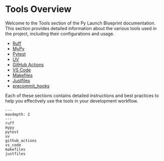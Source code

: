# Tools Overview

Welcome to the Tools section of the Py Launch Blueprint documentation. This section provides detailed information about the various tools used in the project, including their configurations and usage.

<!-- ## Table of Contents -->

- [Ruff](ruff.md)
- [MyPy](mypy.md)
- [Pytest](pytest.md)
- [UV](uv.md)
- [GitHub Actions](github_actions.md)
- [VS Code](vs_code.md)
- [Makefiles](makefiles.md)
- [Justfiles](justfiles.md)
- [precommit_hooks](precommit_hooks.md)

Each of these sections contains detailed instructions and best practices to help you effectively use the tools in your development workflow.

```{toctree}
---
maxdepth: 2
---
ruff
mypy
pytest
uv
github_actions
vs_code
makefiles
justfiles

```